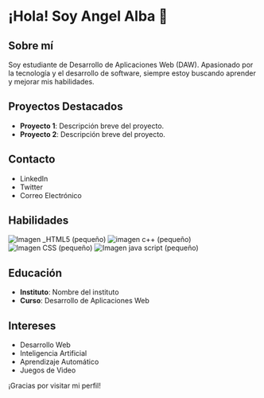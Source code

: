 # ¡Hola! Soy Angel Alba 👋

## Sobre mí
Soy estudiante de Desarrollo de Aplicaciones Web (DAW). Apasionado por la tecnología y el desarrollo de software, siempre estoy buscando aprender y mejorar mis habilidades.

## Proyectos Destacados
- **Proyecto 1**: Descripción breve del proyecto.
- **Proyecto 2**: Descripción breve del proyecto.

## Contacto
- LinkedIn
- Twitter
- Correo Electrónico

## Habilidades
![Imagen _HTML5 (pequeño)](https://github.com/user-attachments/assets/ba942f28-2e73-424d-b3a9-6e13c95738d2)
![imagen c++ (pequeño)](https://github.com/user-attachments/assets/4609004f-b1c3-41e0-a724-661029fcee40)
![Imagen CSS (pequeño)](https://github.com/user-attachments/assets/7700e36c-7f9e-4df2-a624-844f81bd1052)
![Imagen java script (pequeño)](https://github.com/user-attachments/assets/28f83954-32d5-4ace-8269-262e6a365346)

## Educación
- **Instituto**: Nombre del instituto
- **Curso**: Desarrollo de Aplicaciones Web

## Intereses
- Desarrollo Web
- Inteligencia Artificial
- Aprendizaje Automático
- Juegos de Video

¡Gracias por visitar mi perfil!

